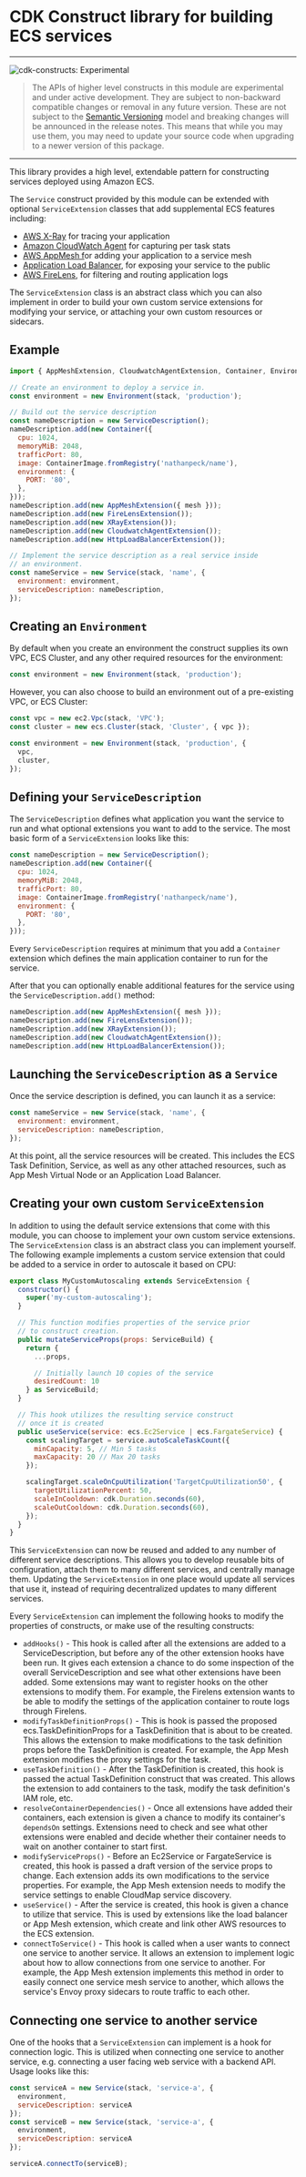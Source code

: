 # CDK Construct library for building ECS services
<!--BEGIN STABILITY BANNER-->
---

![cdk-constructs: Experimental](https://img.shields.io/badge/cdk--constructs-experimental-important.svg?style=for-the-badge)

> The APIs of higher level constructs in this module are experimental and under active development. They are subject to non-backward compatible changes or removal in any future version. These are not subject to the [Semantic Versioning](https://semver.org/) model and breaking changes will be announced in the release notes. This means that while you may use them, you may need to update your source code when upgrading to a newer version of this package.

---
<!--END STABILITY BANNER-->

This library provides a high level, extendable pattern for constructing services
deployed using Amazon ECS.

The `Service` construct provided by this module can be extended with optional `ServiceExtension` classes that add supplemental ECS features including:

- [AWS X-Ray](https://aws.amazon.com/xray/) for tracing your application
- [Amazon CloudWatch Agent](https://docs.aws.amazon.com/AmazonCloudWatch/latest/monitoring/Install-CloudWatch-Agent.html) for capturing per task stats
- [AWS AppMesh f](https://aws.amazon.com/app-mesh/)or adding your application to a service mesh
- [Application Load Balancer](https://docs.aws.amazon.com/elasticloadbalancing/latest/application/introduction.html), for exposing your service to the public
- [AWS FireLens](https://docs.aws.amazon.com/AmazonECS/latest/developerguide/using_firelens.html), for filtering and routing application logs

The `ServiceExtension` class is an abstract class which you can also implement in
order to build your own custom service extensions for modifying your service, or
attaching your own custom resources or sidecars.

## Example

```js
import { AppMeshExtension, CloudwatchAgentExtension, Container, Environment, FireLensExtension, HttpLoadBalancerExtension, Service, ServiceDescription, XRayExtension } from 'ecs-service-builder';

// Create an environment to deploy a service in.
const environment = new Environment(stack, 'production');

// Build out the service description
const nameDescription = new ServiceDescription();
nameDescription.add(new Container({
  cpu: 1024,
  memoryMiB: 2048,
  trafficPort: 80,
  image: ContainerImage.fromRegistry('nathanpeck/name'),
  environment: {
    PORT: '80',
  },
}));
nameDescription.add(new AppMeshExtension({ mesh }));
nameDescription.add(new FireLensExtension());
nameDescription.add(new XRayExtension());
nameDescription.add(new CloudwatchAgentExtension());
nameDescription.add(new HttpLoadBalancerExtension());

// Implement the service description as a real service inside
// an environment.
const nameService = new Service(stack, 'name', {
  environment: environment,
  serviceDescription: nameDescription,
});
```

## Creating an `Environment`

By default when you create an environment the construct supplies its own VPC,
ECS Cluster, and any other required resources for the environment:

```js
const environment = new Environment(stack, 'production');
```

However, you can also choose to build an environment out of a pre-existing VPC,
or ECS Cluster:

```js
const vpc = new ec2.Vpc(stack, 'VPC');
const cluster = new ecs.Cluster(stack, 'Cluster', { vpc });

const environment = new Environment(stack, 'production', {
  vpc,
  cluster,
});
```

## Defining your `ServiceDescription`

The `ServiceDescription` defines what application you want the service to run and
what optional extensions you want to add to the service. The most basic form of a `ServiceExtension` looks like this:

```js
const nameDescription = new ServiceDescription();
nameDescription.add(new Container({
  cpu: 1024,
  memoryMiB: 2048,
  trafficPort: 80,
  image: ContainerImage.fromRegistry('nathanpeck/name'),
  environment: {
    PORT: '80',
  },
}));
```

Every `ServiceDescription` requires at minimum that you add a `Container` extension
which defines the main application container to run for the service.

After that you can optionally enable additional features for the service using the `ServiceDescription.add()` method:

```js
nameDescription.add(new AppMeshExtension({ mesh }));
nameDescription.add(new FireLensExtension());
nameDescription.add(new XRayExtension());
nameDescription.add(new CloudwatchAgentExtension());
nameDescription.add(new HttpLoadBalancerExtension());
```

## Launching the `ServiceDescription` as a `Service`

Once the service description is defined, you can launch it as a service:

```js
const nameService = new Service(stack, 'name', {
  environment: environment,
  serviceDescription: nameDescription,
});
```

At this point, all the service resources will be created. This includes the ECS Task
Definition, Service, as well as any other attached resources, such as App Mesh Virtual
Node or an Application Load Balancer.

## Creating your own custom `ServiceExtension`

In addition to using the default service extensions that come with this module, you
can choose to implement your own custom service extensions. The `ServiceExtension`
class is an abstract class you can implement yourself. The following example
implements a custom service extension that could be added to a service in order to
autoscale it based on CPU:

```js
export class MyCustomAutoscaling extends ServiceExtension {
  constructor() {
    super('my-custom-autoscaling');
  }

  // This function modifies properties of the service prior
  // to construct creation.
  public mutateServiceProps(props: ServiceBuild) {
    return {
      ...props,

      // Initially launch 10 copies of the service
      desiredCount: 10
    } as ServiceBuild;
  }

  // This hook utilizes the resulting service construct
  // once it is created
  public useService(service: ecs.Ec2Service | ecs.FargateService) {
    const scalingTarget = service.autoScaleTaskCount({
      minCapacity: 5, // Min 5 tasks
      maxCapacity: 20 // Max 20 tasks
    });

    scalingTarget.scaleOnCpuUtilization('TargetCpuUtilization50', {
      targetUtilizationPercent: 50,
      scaleInCooldown: cdk.Duration.seconds(60),
      scaleOutCooldown: cdk.Duration.seconds(60),
    });
  }
}
```

This `ServiceExtension` can now be reused and added to any number of different
service descriptions. This allows you to develop reusable bits of configuration,
attach them to many different services, and centrally manage them. Updating the
`ServiceExtension` in one place would update all services that use it, instead of
requiring decentralized updates to many different services.

Every `ServiceExtension` can implement the following hooks to modify the properties
of constructs, or make use of the resulting constructs:

* `addHooks()` - This hook is called after all the extensions are added to a ServiceDescription, but before any of the other extension hooks have been run. It gives each extension a chance to do some inspection of the overall ServiceDescription and see what other extensions have been added. Some extensions may want to register hooks on the other extensions to modify them. For example, the Firelens extension wants to be able to modify the settings of the application container to route logs through Firelens.
* `modifyTaskDefinitionProps()` - This is hook is passed the proposed ecs.TaskDefinitionProps for a TaskDefinition that is about to be created. This allows the extension to make modifications to the task definition props before the TaskDefinition is created. For example, the App Mesh extension modifies the proxy settings for the task.
* `useTaskDefinition()` - After the TaskDefinition is created, this hook is passed the actual TaskDefinition construct that was created. This allows the extension to add containers to the task, modify the task definition's IAM role, etc.
* `resolveContainerDependencies()` - Once all extensions have added their containers, each extension is given a chance to modify its container's `dependsOn` settings. Extensions need to check and see what other extensions were enabled and decide whether their container needs to wait on another container to start first.
* `modifyServiceProps()` - Before an Ec2Service or FargateService is created, this hook is passed a draft version of the service props to change. Each extension adds its own modifications to the service properties. For example, the App Mesh extension needs to modify the service settings to enable CloudMap service discovery.
* `useService()` - After the service is created, this hook is given a chance to utilize that service. This is used by extensions like the load balancer or App Mesh extension, which create and link other AWS resources to the ECS extension.
* `connectToService()` - This hook is called when a user wants to connect one service to another service. It allows an extension to implement logic about how to allow connections from one service to another. For example, the App Mesh extension implements this method in order to easily connect one service mesh service to another, which allows the service's Envoy proxy sidecars to route traffic to each other.

## Connecting one service to another service

One of the hooks that a `ServiceExtension` can implement is a hook for connection
logic. This is utilized when connecting one service to another service, e.g. 
connecting a user facing web service with a backend API. Usage looks like this:

```js
const serviceA = new Service(stack, 'service-a', {
  environment,
  serviceDescription: serviceA
});
const serviceB = new Service(stack, 'service-a', {
  environment,
  serviceDescription: serviceA
});

serviceA.connectTo(serviceB);
```
